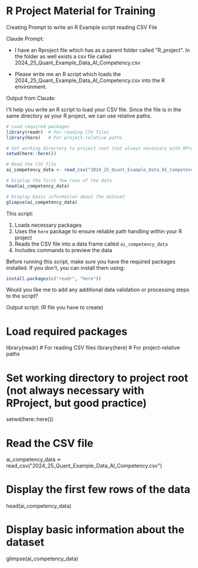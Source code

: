 <!--

author:   André Dietrich
email:    masub.makhdoom@ovgu.de
date:     29/03/2025
version:  30.0.0
language: en
narrator: UK English Female

repository: https://github.com/LiaScript/docs

logo:     img/logo.png

comment:  This document shall provide an entire compendium and course on the
          development of Open-courSes with [LiaScript](https://LiaScript.github.io).
          As the language and the systems grows, also this document will be updated.
          Feel free to fork or copy it, translations are very welcome...

script:   https://cdn.jsdelivr.net/chartist.js/latest/chartist.min.js
          https://felixhao28.github.io/JSCPP/dist/JSCPP.es5.min.js

link:     https://cdn.jsdelivr.net/chartist.js/latest/chartist.min.css

link:     https://cdnjs.cloudflare.com/ajax/libs/animate.css/4.1.1/animate.min.css

import:   https://raw.githubusercontent.com/liaTemplates/ABCjs/main/README.md

link:     https://fonts.googleapis.com/css2?family=Noto+Sans+Egyptian+Hieroglyphs
          https://fonts.googleapis.com/css2?family=Noto+Sans+Ogham

font:     Noto Sans Egyptian Hieroglyphs, Noto Sans Ogham
-->

# R Project Material for Training
Creating Prompt to write an R Example script reading CSV File
 
Claude Prompt: 

* I have an Rproject file which has as a parent folder called "R_project". In the folder as well exists a csv file called 2024_25_Quant_Example_Data_AI_Competency.csv

* Please write me an R script which loads the 2024_25_Quant_Example_Data_AI_Competency.csv into the R environment.

Output from Claude: 

I'll help you write an R script to load your CSV file. Since the file is in the same directory as your R project, we can use relative paths.

```r
# Load required packages
library(readr)  # For reading CSV files
library(here)   # For project-relative paths

# Set working directory to project root (not always necessary with RProject, but good practice)
setwd(here::here())

# Read the CSV file
ai_competency_data <- read_csv("2024_25_Quant_Example_Data_AI_Competency.csv")

# Display the first few rows of the data
head(ai_competency_data)

# Display basic information about the dataset
glimpse(ai_competency_data)

```

This script:
1. Loads necessary packages
2. Uses the `here` package to ensure reliable path handling within your R project
3. Reads the CSV file into a data frame called `ai_competency_data`
4. Includes commands to preview the data

Before running this script, make sure you have the required packages installed. If you don't, you can install them using:

```r
install.packages(c("readr", "here"))
```

Would you like me to add any additional data validation or processing steps to the script?

Output script: (R file you have to create)


# Load required packages
library(readr)  # For reading CSV files
library(here)   # For project-relative paths

# Set working directory to project root (not always necessary with RProject, but good practice)
setwd(here::here())

# Read the CSV file
ai_competency_data <- read_csv("2024_25_Quant_Example_Data_AI_Competency.csv")

# Display the first few rows of the data
head(ai_competency_data)

# Display basic information about the dataset
glimpse(ai_competency_data)
